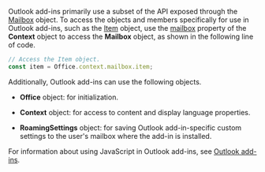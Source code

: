 Outlook add-ins primarily use a subset of the API exposed through the [Mailbox](/javascript/api/outlook/office.mailbox) object. To access the objects and members specifically for use in Outlook add-ins, such as the [Item](/javascript/api/outlook/office.item) object, use the [mailbox](/javascript/api/office/office.context#office-office-context-mailbox-member) property of the **Context** object to access the **Mailbox** object, as shown in the following line of code.

```js
// Access the Item object.
const item = Office.context.mailbox.item;
```

Additionally, Outlook add-ins can use the following objects.

- **Office** object: for initialization.

- **Context** object: for access to content and display language properties.

- **RoamingSettings** object: for saving Outlook add-in-specific custom settings to the user's mailbox where the add-in is installed.

For information about using JavaScript in Outlook add-ins, see [Outlook add-ins](../outlook/outlook-add-ins-overview.md).
